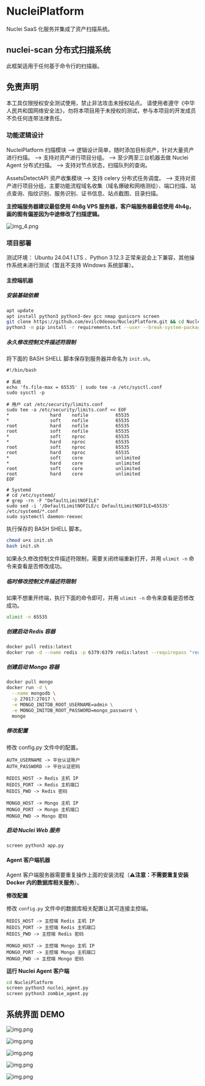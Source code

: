 # NucleiPlatform

Nuclei SaaS 化服务并集成了资产扫描系统。

## nuclei-scan 分布式扫描系统

此框架适用于任何基于命令行的扫描器。

## 免责声明

本工具仅限授权安全测试使用，禁止非法攻击未授权站点。
请使用者遵守《中华人民共和国网络安全法》，勿将本项目用于未授权的测试，参与本项目的开发成员不负任何连带法律责任。

### 功能逻辑设计

NucleiPlatform 扫描模块
—> 逻辑设计简单，随时添加目标资产，针对大量资产进行扫描。
—> 支持对资产进行项目分组。
—> 至少两至三台机器去做 Nuclei Agent 分布式扫描。
—> 支持对节点状态，扫描队列的查询。

AssetsDetectAPI 资产收集模块
—> 支持 celery 分布式任务调度。
—> 支持对资产进行项目分组，主要功能流程域名收集（域名爆破和网络测绘）、端口扫描、站点查询、指纹识别、服务识别、证书信息、站点截图、目录扫描。

__主控端服务器建议最低使用 4h8g VPS 服务器，客户端服务器最低使用 4h4g，画的图有偏差因为中途修改了扫描逻辑。__

![img_4.png](images/img_4.png)

### 项目部署

测试环境： Ubuntu 24.04.1 LTS 、Python 3.12.3
正常来说会上下兼容，其他操作系统未进行测试（暂且不支持 Windows 系统部署）。

#### 主控端机器

##### 安装基础依赖

```bash
apt update 
apt install python3 python3-dev gcc nmap gunicorn screen
git clone https://github.com/evilc0deooo/NucleiPlatform.git && cd NucleiPlatform
python3 -m pip install -r requirements.txt --user --break-system-packages
```

##### 永久修改控制文件描述符限制

将下面的 BASH SHELL 脚本保存到服务器并命名为 `init.sh`。

```shell
#!/bin/bash

# 系统
echo 'fs.file-max = 65535' | sudo tee -a /etc/sysctl.conf
sudo sysctl -p

# 用户 cat /etc/security/limits.conf
sudo tee -a /etc/security/limits.conf << EOF
*               hard    nofile          65535
*               soft    nofile          65535
root            hard    nofile          65535
root            soft    nofile          65535
*               soft    nproc           65535
*               hard    nproc           65535
root            soft    nproc           65535
root            hard    nproc           65535
*               soft    core            unlimited
*               hard    core            unlimited
root            soft    core            unlimited
root            hard    core            unlimited
EOF

# Systemd  
# cd /etc/systemd/
# grep -rn -F "DefaultLimitNOFILE"
sudo sed -i '/DefaultLimitNOFILE/c DefaultLimitNOFILE=65535' /etc/systemd/*.conf
sudo systemctl daemon-reexec
```

执行保存的 BASH SHELL 脚本。
```bash
chmod u+x init.sh
bash init.sh
```

如果永久修改控制文件描述符限制，需要关闭终端重新打开，并用 `ulimit -n` 命令来查看是否修改成功。

##### 临时修改控制文件描述符限制

如果不想重开终端，执行下面的命令即可，并用 `ulimit -n` 命令来查看是否修改成功。

```bash
ulimit -n 65535
```

##### 创建启动 Redis 容器

```bash
docker pull redis:latest
docker run -d --name redis -p 6379:6379 redis:latest --requirepass "redis_password"
```

##### 创建启动 Mongo 容器

```bash
docker pull mongo
docker run -d \
  --name mongodb \
  -p 27017:27017 \
  -e MONGO_INITDB_ROOT_USERNAME=admin \
  -e MONGO_INITDB_ROOT_PASSWORD=mongo_password \
  mongo
```

##### 修改配置

修改 config.py 文件中的配置。

```
AUTH_USERNAME -> 平台认证账户
AUTH_PASSWORD -> 平台认证密码

REDIS_HOST -> Redis 主机 IP
REDIS_PORT -> Redis 主机端口
REDIS_PWD -> Redis 密码

MONGO_HOST -> Mongo 主机 IP
MONGO_PORT -> Mongo 主机端口
MONGO_PWD -> Mongo 密码
```

##### 启动 Nuclei Web 服务

```bash
screen python3 app.py
```

#### Agent 客户端机器

Agent 客户端服务器需要重复操作上面的安装流程（**⚠️注意：不需要重复安装 Docker 内的数据库相关服务**）。

__修改配置__

修改 `config.py` 文件中的数据库相关配置让其可连接主控端。

```
REDIS_HOST -> 主控端 Redis 主机 IP
REDIS_PORT -> 主控端 Redis 主机端口
REDIS_PWD -> 主控端 Redis 密码

MONGO_HOST -> 主控端 Mongo 主机 IP
MONGO_PORT -> 主控端 Mongo 主机端口
MONGO_PWD -> 主控端 Mongo 密码
```

__运行 Nuclei Agent 客户端__

```bash
cd NucleiPlatform
screen python3 nuclei_agent.py
screen python3 zombie_agent.py
```

## 系统界面 DEMO

![img.png](images/img.png)

![img.png](images/img_3.png)

![img.png](images/img2.png)

![img.png](images/img_1.png)

![img.png](images/img_2.png)

